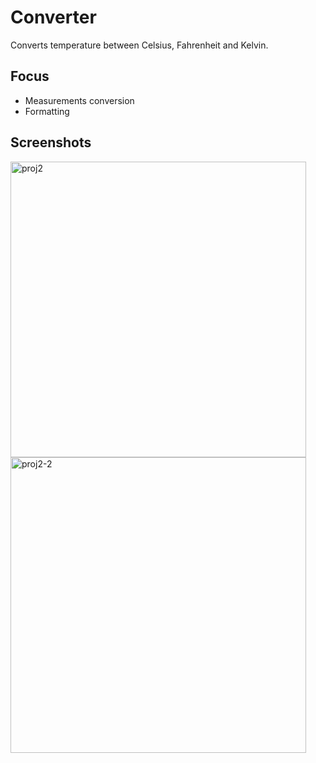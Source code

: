 # Converter
Converts temperature between Celsius, Fahrenheit and Kelvin.

## Focus
* Measurements conversion
* Formatting

## Screenshots
<img width="473" alt="proj2" src="https://user-images.githubusercontent.com/29722295/193953269-7d4d2077-36eb-4460-ad6a-0ab7198d905f.png"> <img width="473" alt="proj2-2" src="https://user-images.githubusercontent.com/29722295/193953562-2c5fdf21-32a6-474a-9c68-8b3c4d87772b.png">
